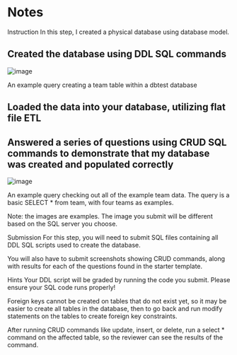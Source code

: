 # Notes

Instruction
In this step, I created a physical database using database model.

## Created the database using DDL SQL commands

![image](https://user-images.githubusercontent.com/68102477/119341331-fab32600-bcd6-11eb-9cf5-767104b7b626.png)

An example query creating a team table within a dbtest database

## Loaded the data into your database, utilizing flat file ETL

## Answered a series of questions using CRUD SQL commands to demonstrate that my database was created and populated correctly

![image](https://user-images.githubusercontent.com/68102477/119341477-27ffd400-bcd7-11eb-9adc-711bc5ade8c2.png)

An example query checking out all of the example team data. The query is a basic SELECT * from team, with four teams as examples.

Note: the images are examples. The image you submit will be different based on the SQL server you choose.

Submission
For this step, you will need to submit SQL files containing all DDL SQL scripts used to create the database.

You will also have to submit screenshots showing CRUD commands, along with results for each of the questions found in the starter template.

Hints
Your DDL script will be graded by running the code you submit. Please ensure your SQL code runs properly!

Foreign keys cannot be created on tables that do not exist yet, so it may be easier to create all tables in the database, then to go back and run modify statements on the tables to create foreign key constraints.

After running CRUD commands like update, insert, or delete, run a select * command on the affected table, so the reviewer can see the results of the command.


